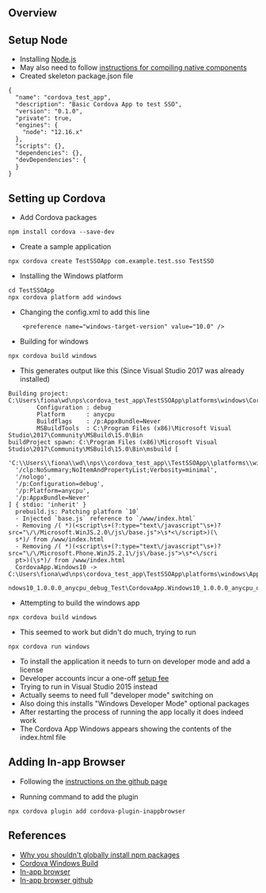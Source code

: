 ## Overview

## Setup Node

* Installing [Node.js](https://nodejs.org/en/)
* May also need to follow [instructions for compiling native components](https://github.com/nodejs/node-gyp#on-windows)
* Created skeleton package.json file

```
{
  "name": "cordova_test_app",
  "description": "Basic Cordova App to test SSO",
  "version": "0.1.0",
  "private": true,
  "engines": {
    "node": "12.16.x"
  },
  "scripts": {},
  "dependencies": {},
  "devDependencies": {
  }
}
```

## Setting up Cordova

* Add Cordova packages

```
npm install cordova --save-dev
```

* Create a sample application

```
npx cordova create TestSSOApp com.example.test.sso TestSSO
```

* Installing the Windows platform

```
cd TestSSOApp
npx cordova platform add windows
```

* Changing the config.xml to add this line

```
    <preference name="windows-target-version" value="10.0" />
```

* Building for windows

```
npx cordova build windows
```

* This generates output like this (Since Visual Studio 2017 was already installed)

```
Building project: C:\Users\fiona\wd\nps\cordova_test_app\TestSSOApp\platforms\windows\CordovaApp.Windows10.jsproj
        Configuration : debug
        Platform      : anycpu
        Buildflags    : /p:AppxBundle=Never
        MSBuildTools  : C:\Program Files (x86)\Microsoft Visual Studio\2017\Community\MSBuild\15.0\Bin
buildProject spawn: C:\Program Files (x86)\Microsoft Visual Studio\2017\Community\MSBuild\15.0\Bin\msbuild [
  'C:\\Users\\fiona\\wd\\nps\\cordova_test_app\\TestSSOApp\\platforms\\windows\\CordovaApp.Windows10.jsproj',
  '/clp:NoSummary;NoItemAndPropertyList;Verbosity=minimal',
  '/nologo',
  '/p:Configuration=debug',
  '/p:Platform=anycpu',
  '/p:AppxBundle=Never'
] { stdio: 'inherit' }
  prebuild.js: Patching platform `10`
  - Injected `base.js` reference to `/www/index.html`
  - Removing /( *)(<script\s+(?:type="text\/javascript"\s+)?src="\/\/Microsoft.WinJS.2.0\/js\/base.js">\s*<\/script>)(\
  s*)/ from /www/index.html
  - Removing /( *)(<script\s+(?:type="text\/javascript"\s+)?src="\/\/Microsoft.Phone.WinJS.2.1\/js\/base.js">\s*<\/scri
  pt>)(\s*)/ from /www/index.html
  CordovaApp.Windows10 -> C:\Users\fiona\wd\nps\cordova_test_app\TestSSOApp\platforms\windows\AppPackages\CordovaApp.Wi
  ndows10_1.0.0.0_anycpu_debug_Test\CordovaApp.Windows10_1.0.0.0_anycpu_debug.appx
```

* Attempting to build the windows app

```
npx cordova build windows
```

* This seemed to work but didn't do much, trying to run

```
npx cordova run windows
```

* To install the application it needs to turn on developer mode and add a license
* Developer accounts incur a one-off [setup fee](https://docs.microsoft.com/en-gb/windows/uwp/publish/account-types-locations-and-fees)
* Trying to run in Visual Studio 2015 instead
* Actually seems to need full "developer mode" switching on
* Also doing this installs "Windows Developer Mode" optional packages
* After restarting the process of running the app locally it does indeed work
* The Cordova App Windows appears showing the contents of the index.html file

## Adding In-app Browser

* Following the [instructions on the github page](https://github.com/apache/cordova-plugin-inappbrowser)

* Running command to add the plugin

```
npx cordova plugin add cordova-plugin-inappbrowser
```

## References

* [Why you shouldn't globally install npm packages](https://medium.com/@rajeshnaroth/never-do-npm-global-install-1201c44334bf)
* [Cordova Windows Build](https://cordova.apache.org/docs/en/latest/guide/platforms/windows/index.html#requirements-and-support)
* [In-app browser](https://cordova.apache.org/docs/en/2.4.0/cordova/inappbrowser/inappbrowser.html)
* [In-app browser github](https://github.com/apache/cordova-plugin-inappbrowser)